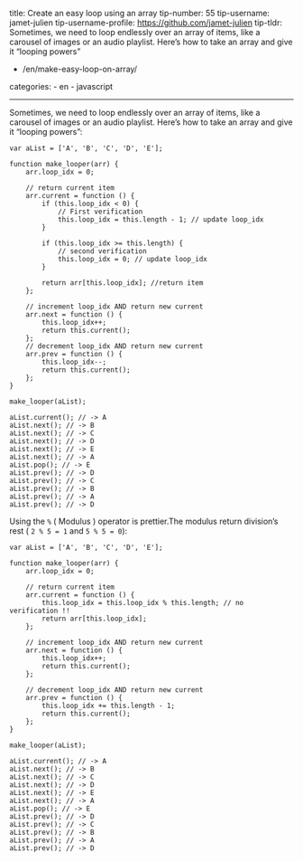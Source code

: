 title: Create an easy loop using an array tip-number: 55 tip-username: jamet-julien tip-username-profile: https://github.com/jamet-julien tip-tldr: Sometimes, we need to loop endlessly over an array of items, like a carousel of images or an audio playlist. Here’s how to take an array and give it “looping powers”

-   /en/make-easy-loop-on-array/

categories: - en - javascript

------------------------------------------------------------------------

Sometimes, we need to loop endlessly over an array of items, like a carousel of images or an audio playlist. Here’s how to take an array and give it “looping powers”:

    var aList = ['A', 'B', 'C', 'D', 'E'];

    function make_looper(arr) {
        arr.loop_idx = 0;

        // return current item
        arr.current = function () {
            if (this.loop_idx < 0) {
                // First verification
                this.loop_idx = this.length - 1; // update loop_idx
            }

            if (this.loop_idx >= this.length) {
                // second verification
                this.loop_idx = 0; // update loop_idx
            }

            return arr[this.loop_idx]; //return item
        };

        // increment loop_idx AND return new current
        arr.next = function () {
            this.loop_idx++;
            return this.current();
        };
        // decrement loop_idx AND return new current
        arr.prev = function () {
            this.loop_idx--;
            return this.current();
        };
    }

    make_looper(aList);

    aList.current(); // -> A
    aList.next(); // -> B
    aList.next(); // -> C
    aList.next(); // -> D
    aList.next(); // -> E
    aList.next(); // -> A
    aList.pop(); // -> E
    aList.prev(); // -> D
    aList.prev(); // -> C
    aList.prev(); // -> B
    aList.prev(); // -> A
    aList.prev(); // -> D

Using the `%` ( Modulus ) operator is prettier.The modulus return division’s rest ( `2 % 5 = 1` and `5 % 5 = 0`):

    var aList = ['A', 'B', 'C', 'D', 'E'];

    function make_looper(arr) {
        arr.loop_idx = 0;

        // return current item
        arr.current = function () {
            this.loop_idx = this.loop_idx % this.length; // no verification !!
            return arr[this.loop_idx];
        };

        // increment loop_idx AND return new current
        arr.next = function () {
            this.loop_idx++;
            return this.current();
        };

        // decrement loop_idx AND return new current
        arr.prev = function () {
            this.loop_idx += this.length - 1;
            return this.current();
        };
    }

    make_looper(aList);

    aList.current(); // -> A
    aList.next(); // -> B
    aList.next(); // -> C
    aList.next(); // -> D
    aList.next(); // -> E
    aList.next(); // -> A
    aList.pop(); // -> E
    aList.prev(); // -> D
    aList.prev(); // -> C
    aList.prev(); // -> B
    aList.prev(); // -> A
    aList.prev(); // -> D
